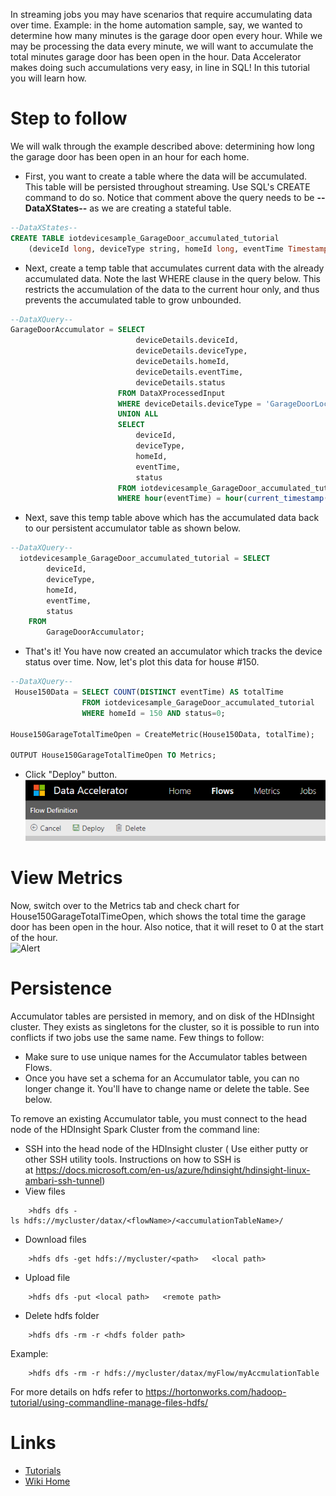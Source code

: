 In streaming jobs you may have scenarios that require accumulating data over time. Example: in the home automation sample, say, we wanted to determine how many minutes is the garage door open every hour. While we may be processing the data every minute, we will want to accumulate the total minutes garage door has been open in the hour. Data Accelerator makes doing such accumulations very easy, in line in SQL! In this tutorial you will learn how.

# Step to follow
We will walk through the example described above: determining how long the garage door has been open in an hour for each home. 

- First, you want to create a table where the data will be accumulated. This table will be persisted throughout streaming. Use SQL's CREATE command to do so. Notice that comment above the query needs to be **--DataXStates--** as we are creating a stateful table.

```sql
--DataXStates--
CREATE TABLE iotdevicesample_GarageDoor_accumulated_tutorial
    (deviceId long, deviceType string, homeId long, eventTime Timestamp, status long);
``` 

- Next, create a temp table that accumulates current data with the already accumulated data. Note the last WHERE clause in the query below. This restricts the accumulation of the data to the current hour only, and thus prevents the accumulated table to grow unbounded. 

```sql
--DataXQuery--
GarageDoorAccumulator = SELECT 
                            deviceDetails.deviceId,
                            deviceDetails.deviceType,
                            deviceDetails.homeId,
                            deviceDetails.eventTime,
                            deviceDetails.status
                        FROM DataXProcessedInput
                        WHERE deviceDetails.deviceType = 'GarageDoorLock'
                        UNION ALL
                        SELECT 
                            deviceId,
                            deviceType,
                            homeId,
                            eventTime,
                            status
                        FROM iotdevicesample_GarageDoor_accumulated_tutorial
                        WHERE hour(eventTime) = hour(current_timestamp());
```

- Next, save this temp table above which has the accumulated data back to our persistent accumulator table as shown below.

```sql
--DataXQuery--
  iotdevicesample_GarageDoor_accumulated_tutorial = SELECT
        deviceId,
        deviceType,
        homeId,
        eventTime,
        status  
    FROM
        GarageDoorAccumulator;
```

- That's it! You have now created an accumulator which tracks the device status over time. Now, let's plot this data for house #150. 

```sql
--DataXQuery--
 House150Data = SELECT COUNT(DISTINCT eventTime) AS totalTime                   
                FROM iotdevicesample_GarageDoor_accumulated_tutorial
                WHERE homeId = 150 AND status=0;

House150GarageTotalTimeOpen = CreateMetric(House150Data, totalTime);

OUTPUT House150GarageTotalTimeOpen TO Metrics;
```

- Click "Deploy" button. <br/>
 ![Deploy](./tutorials/images/Deploy.PNG)

# View Metrics
Now, switch over to the Metrics tab and check chart for House150GarageTotalTimeOpen, which shows the total time the garage door has been open in the hour. Also notice, that it will reset to 0 at the start of the hour. <br/>
 ![Alert](./tutorials/images/accumulatorchart.PNG)

# Persistence
Accumulator tables are persisted in memory, and on disk of the HDInsight cluster.  They exists as singletons for the cluster, so it is possible to run into conflicts if two jobs use the same name.  Few things to follow:
  - Make sure to use unique names for the Accumulator tables between Flows. 
  - Once you have set a schema for an Accumulator table, you can no longer change it. You'll have to change name or delete the table.  See below.

To remove an existing Accumulator table, you must connect to the head node of the HDInsight Spark Cluster from the command line:
 - SSH into the head node of the HDInsight cluster ( Use either putty or other SSH utility tools. Instructions on how to SSH is at https://docs.microsoft.com/en-us/azure/hdinsight/hdinsight-linux-ambari-ssh-tunnel)
 - View files
```
	>hdfs dfs -ls hdfs://mycluster/datax/<flowName>/<accumulationTableName>/
```
 - Download files
```
	>hdfs dfs -get hdfs://mycluster/<path>   <local path>
```
 - Upload file
```
	>hdfs dfs -put <local path>   <remote path>
```

 - Delete hdfs folder
```
	>hdfs dfs -rm -r <hdfs folder path>
```

Example:
```
	>hdfs dfs -rm -r hdfs://mycluster/datax/myFlow/myAccmulationTable
```

For more details on hdfs refer to https://hortonworks.com/hadoop-tutorial/using-commandline-manage-files-hdfs/

# Links
* [Tutorials](Tutorials)
* [Wiki Home](Home) 